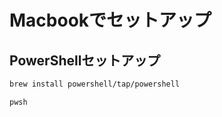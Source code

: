 
# Macbookでセットアップ

## PowerShellセットアップ

```bash
brew install powershell/tap/powershell
```

```bash
pwsh
```
